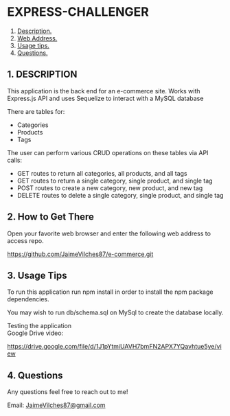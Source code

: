 # EXPRESS-CHALLENGER

1. [ Description. ](#desc)
2. [ Web Address. ](#web-address)
3. [ Usage tips. ](#usage)
4. [ Questions. ](#questions)

<a name="desc"></a>
## 1. DESCRIPTION

This application is the back end for an e-commerce site. Works with Express.js API and uses Sequelize to interact with a MySQL database

There are tables for:

* Categories
* Products
* Tags

The user can perform various CRUD operations on these tables via API calls:

* GET routes to return all categories, all products, and all tags
* GET routes to return a single category, single product, and single tag
* POST routes to create a new category, new product, and new tag
* DELETE routes to delete a single category, single product, and single tag


<a name="web-address"></a>
## 2. How to Get There

Open your favorite web browser and enter the following web address to access repo.

https://github.com/JaimeVilches87/e-commerce.git

<a name="usage"></a>
## 3. Usage Tips

To run this application run npm install in order to install the npm package dependencies.

You may wish to run db/schema.sql on MySql to create the database locally.


Testing the application <br>
Google Drive video:

https://drive.google.com/file/d/1J1pYtmiUAVH7bmFN2APX7YQavhtue5ye/view

<a name="questions"></a>
## 4. Questions

Any questions feel free to reach out to me!

Email: JaimeVilches87@gmail.com